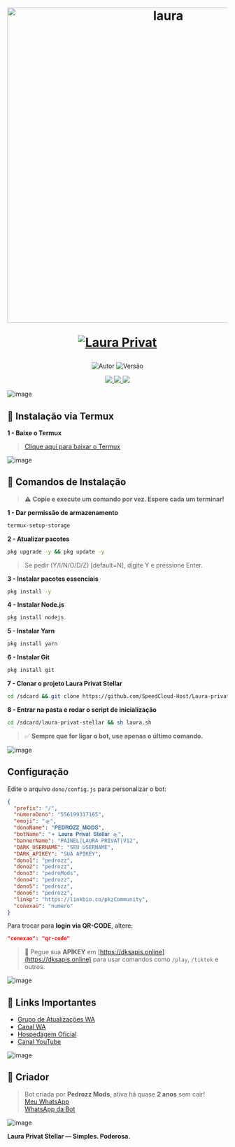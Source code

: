 
<h1 align="center">
  <p>
    <img src="https://files.catbox.moe/51kizf.png" alt="laura" width="720">
  </p>
  <p>
    <a href="#"><img title="Laura Privat" src="https://img.shields.io/badge/Laura Privat Stellar-purple?style=for-the-badge"></a>
  </p>
</h1>

<p align="center">
  <img title="Autor" src="https://img.shields.io/badge/Criador-Pedrozz Mods-4B0082?style=for-the-badge&logo=github">
  <img title="Versão" src="https://img.shields.io/badge/Versão-12.0.0-4B0082?style=for-the-badge&logo=github">
</p>

<div align="center">
  <a href="https://chat.whatsapp.com/IUWCuqHcWSsIcogrQjP6SX">
    <img src="https://img.shields.io/badge/Suporte-25D366?style=for-the-badge&logo=whatsapp&logoColor=white">
  </a>
  <a href="https://instagram.com/pedrozz_13755">
    <img src="https://img.shields.io/badge/Instagram-FF8C00?style=for-the-badge&logo=instagram&logoColor=white">
  </a>
  <a href="https://www.youtube.com/@pedrozz_Mods">
    <img src="https://img.shields.io/badge/YouTube-FF0030?style=for-the-badge&logo=youtube&logoColor=white">
  </a>
</div>

![image](https://user-images.githubusercontent.com/51442719/149520330-b3bce735-5a57-481d-b122-fda4e2052cf8.png)

## 🚀 Instalação via Termux

**1 - Baixe o Termux**
> [Clique aqui para baixar o Termux](https://mega.nz/file/uglXFZaT#y6yCfop0vS-DY0cPC9SOInpEO-6tu3ks1xYk91Lj8RI)

![image](https://user-images.githubusercontent.com/51442719/149520330-b3bce735-5a57-481d-b122-fda4e2052cf8.png)

## 📜 Comandos de Instalação

> ⚠️ **Copie e execute um comando por vez. Espere cada um terminar!**

**1 - Dar permissão de armazenamento**
```bash
termux-setup-storage
```

**2 -  Atualizar pacotes**
```bash
pkg upgrade -y && pkg update -y
```
> Se pedir (Y/I/N/O/D/Z) [default=N], digite Y e pressione Enter.

**3 - Instalar pacotes essenciais**
```bash
pkg install -y
```

**4 - Instalar Node.js**
```bash
pkg install nodejs
```

**5 - Instalar Yarn**
```bash
pkg install yarn
```

**6 - Instalar Git**
```bash
pkg install git
```

**7 - Clonar o projeto Laura Privat Stellar**
```bash
cd /sdcard && git clone https://github.com/SpeedCloud-Host/Laura-privat-stellar.git
```

**8 - Entrar na pasta e rodar o script de inicialização**
```bash
cd /sdcard/laura-privat-stellar && sh laura.sh
```

> ✅ **Sempre que for ligar o bot, use apenas o último comando.**

![image](https://user-images.githubusercontent.com/51442719/149520330-b3bce735-5a57-481d-b122-fda4e2052cf8.png)

## Configuração

Edite o arquivo `dono/config.js` para personalizar o bot:

```json
{
  "prefix": "/",
  "numeroDono": "556199317165",
  "emoji": "🛸",
  "donoName": "𝐏𝐄𝐃𝐑𝐎𝐙𝐙_𝐌𝐎𝐃𝐒",
  "botName": "𖥔 𝐋𝐚𝐮𝐫𝐚 𝐏𝐫𝐢𝐯𝐚𝐭 𝐒𝐭𝐞𝐥𝐥𝐚𝐫 🛸",
  "bannerName": "PAINEL|LAURA PRIVAT|V12",
  "DARK_USERNAME": "SEU USERNAME",
  "DARK_APIKEY": "SUA APIKEY",
  "dono1": "pedrozz",
  "dono2": "pedrozz",
  "dono3": "pedroMods",
  "dono4": "pedrozz",
  "dono5": "pedrozz",
  "dono6": "pedrozz",
  "linkp": "https://linkbio.co/pkzCommunity",
  "conexao": "numero"
}
```

Para trocar para **login via QR-CODE**, altere:  
```json
"conexao": "qr-code"
```

> 🔑 Pegue sua **APIKEY** em [https://dksapis.online](https://dksapis.online) para usar comandos como `/play`, `/tiktok` e outros.

![image](https://user-images.githubusercontent.com/51442719/149520330-b3bce735-5a57-481d-b122-fda4e2052cf8.png)

## 🌌 Links Importantes

- [Grupo de Atualizações WA](https://chat.whatsapp.com/HsZDn6DJrx34z5lbNbNB2M?mode=ac_c)
- [Canal WA](https://whatsapp.com/channel/0029Vapwu6mATRSeTjjG7M37)
- [Hospedagem Oficial](https://speedhosting.cloud)
- [Canal YouTube](https://www.youtube.com/@pedrozz_Mods)

![image](https://user-images.githubusercontent.com/51442719/149520330-b3bce735-5a57-481d-b122-fda4e2052cf8.png)

## 👑 Criador

> Bot criada por **Pedrozz Mods**, ativa há quase **2 anos** sem cair!  
>  [Meu WhatsApp](https://wa.me/556199317165)  
>  [WhatsApp da Bot](https://wa.me/556191969269)

![image](https://user-images.githubusercontent.com/51442719/149520330-b3bce735-5a57-481d-b122-fda4e2052cf8.png)

 **Laura Privat Stellar — Simples. Poderosa.**
